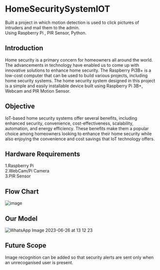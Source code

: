 # HomeSecuritySystemIOT
Built a project in which motion detection is used to click pictures of intruders and mail them to the admin.</br>
Using Raspberry Pi , PIR Sensor, Python.

## Introduction
Home security is a primary concern for homeowners all around the world. The advancements in technology have enabled us to come up with innovative solutions to enhance home security. The Raspberry Pi3B+ is a low-cost computer that can be used to build various projects, including home security systems. The home security system designed in this project is a simple and easily installable device built using Raspberry Pi 3B+, Webcam and PIR Motion Sensor.

## Objective
IoT-based home security systems offer several benefits, including enhanced security, convenience, cost-effectiveness, scalability, automation, and energy efficiency. These benefits make them a popular choice among homeowners looking to enhance their home security while also enjoying the convenience and cost savings that IoT technology offers.

## Hardware Requirements
1.Raspberry Pi </br>
2.WebCam/Pi Camera </br>
3.PIR Sensor

## Flow Chart
![image](https://github.com/aviralguptaa/HomeSecuritySystemIOT/assets/71933640/7743a40a-161e-4c93-934e-76080e1893f5)

## Our Model
![WhatsApp Image 2023-06-26 at 13 12 23](https://github.com/aviralguptaa/HomeSecuritySystemIOT/assets/71933640/c1e6214b-c3aa-425a-a175-a3ab5d84b246)

## Future Scope
Image recognition can be added so that security alerts are sent only when an unrecoganised user is present.

